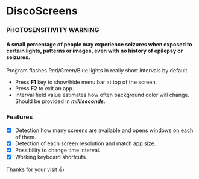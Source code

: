 # DiscoScreens

### PHOTOSENSITIVITY WARNING
#### A small percentage of people may experience seizures when exposed to certain lights, patterns or images, even with no history of epilepsy or seizures.

Program flashes Red/Green/Blue lights in really short intervals by default.

- Press **F1** key to show/hide menu bar at top of the screen.
- Press **F2** to exit an app.
- Interval field value estimates how often background color will change. Should be provided in ***milliseconds***.

### Features
- [X] Detection how many screens are available and opens windows on each of them.
- [X] Detection of each screen resolution and match app size.
- [X] Possibility to change time interval.
- [X] Working keyboard shortcuts.

Thanks for your visit :+1:
